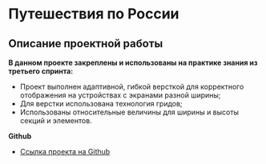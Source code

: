 # **Путешествия по России**

## **Описание проектной работы**

**В данном проекте закреплены и использованы на практике знания из третьего спринта:**

* Проект выполнен адаптивной, гибкой версткой для корректного отображения на устройствах с экранами разной ширины;
* Для верстки использована технология гридов;
* Использованы относительные величины для ширины и высоты секций и элементов.


**Github**

* [Ссылка проекта на Github](https://nataliayu1412.github.io/russian-travel/index.html)